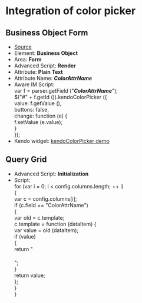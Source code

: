 # Integration of color picker
## Business Object Form
 - [Source](http://www.awareim.com/forum/viewtopic.php?f=1&t=8588)
 - Element: **Business Object** <br>
 - Area: **Form** <br>
 - Advanced Script: **Render** <br>
 - Attribute: **Plain Text** <br>
 - Attribute Name: **_ColorAttrName_** <br>
 - Aware IM Script: <br>
 var f = parser.getField ("**_ColorAttrName_**");<br>
 $("#" + f.getId ()).kendoColorPicker ({ <br>
value: f.getValue (), <br>
buttons: false, <br>
change: function (e) { <br>
f.setValue (e.value); <br>
} <br>
}); <br> 
 - Kendo widget: [kendoColorPicker demo](http://demos.telerik.com/kendo-ui/colorpicker/index) 
## Query Grid
 - Advanced Script: **Initialization** 
 - Script: <br>
 for (var i = 0; i < config.columns.length; ++ i) <br>
{<br>
var c = config.columns[i];<br>
if (c.field == "ColorAttrName")<br>
{<br>
var old = c.template;<br>
c.template = function (dataItem) {<br>
var value = old (dataItem);<br>
if (value)<br>
{<br>
return "<div style='background-color:" + value + ";width:100px;height:20px;'></div>";<br>
} <br>
return value;<br>
};<br>
}<br>
}<br>
